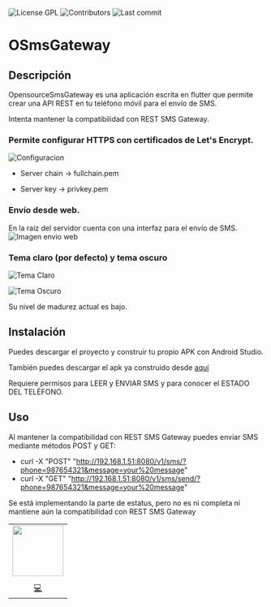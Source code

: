 <!-- start project-info -->
<!--
project_title: OSmsGateway
github_project: https://github.com/jmmanzano/OSmsGateway
license: GPL
homepage: https://github.com/jmmanzano/OSmsGateway
license-badge: True
contributors-badge: False
lastcommit-badge: True
codefactor-badge: False
--->

<!-- end project-info -->

<!-- start badges -->

![License GPL](https://img.shields.io/badge/license-GPL-green)
![Contributors](https://img.shields.io/github/contributors-anon/jmmanzano/OSmsGateway)
![Last commit](https://img.shields.io/github/last-commit/jmmanzano/OSmsGateway)

<!-- end badges -->

<!-- start description -->

# OSmsGateway

## Descripción

OpensourceSmsGateway es una aplicación escrita en flutter que permite crear una API REST en tu teléfono móvil para el envío de SMS.

Intenta mantener la compatibilidad con REST SMS Gateway.

### Permite configurar HTTPS con certificados de Let's Encrypt.

![Configuracion](https://github.com/jmmanzano/OSmsGateway/blob/main/imgs/conf.png?raw=true)

- Server chain -> fullchain.pem

- Server key -> privkey.pem

### Envío desde web.

En la raíz del servidor cuenta con una interfaz para el envío de SMS.
![Imagen envio web](https://github.com/jmmanzano/OSmsGateway/blob/main/imgs/send_page.png?raw=true)

### Tema claro (por defecto) y tema oscuro

![Tema Claro](https://github.com/jmmanzano/OSmsGateway/blob/main/imgs/claro.png?raw=true)

![Tema Oscuro](https://github.com/jmmanzano/OSmsGateway/blob/main/imgs/oscuro.png?raw=true)

Su nivel de madurez actual es bajo.

<!-- end description -->

<!-- start prerequisites -->

<!-- end prerequisites -->

<!-- start installing -->

## Instalación

Puedes descargar el proyecto y construir tu propio APK con Android Studio.

También puedes descargar el apk ya construido desde [aquí](https://github.com/jmmanzano/OSmsGateway/releases)

Requiere permisos para LEER y ENVIAR SMS y para conocer el ESTADO DEL TELÉFONO.

<!-- end installing -->

<!-- start using -->

## Uso

Al mantener la compatibilidad con REST SMS Gateway puedes enviar SMS mediante métodos POST y GET:

- curl -X "POST" "http://192.168.1.51:8080/v1/sms/?phone=987654321&message=your%20message"
- curl -X "GET" "http://192.168.1.51:8080/v1/sms/send/?phone=987654321&message=your%20message"

Se está implementando la parte de estatus, pero no es ni completa ni mantiene aún la compatibilidad con REST SMS Gateway

<!-- end using -->

<!-- start contributing -->

<!-- end contributing -->

<!-- start contributors -->

<!-- end contributors -->

<!-- start table-contributors -->

<table id="contributors">
	<tr id="info_avatar">
		<td id="jmmanzano" align="center">
			<a href="https://github.com/jmmanzano">
				<img src="" width="100px"/>
			</a>
		</td>
	</tr>
	<tr id="info_name">
		<td id="jmmanzano" align="center">
			<a href="https://github.com/jmmanzano">
				<strong></strong>
			</a>
		</td>
	</tr>
	<tr id="info_commit">
		<td id="jmmanzano" align="center">
			<a href="/commits?author=jmmanzano">
				<span id="role">💻</span>
			</a>
		</td>
	</tr>
</table>
<!-- end table-contributors -->
